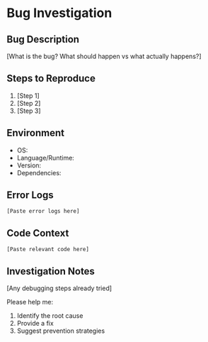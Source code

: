 # Bug Investigation

## Bug Description
[What is the bug? What should happen vs what actually happens?]

## Steps to Reproduce
1. [Step 1]
2. [Step 2]
3. [Step 3]

## Environment
- OS: 
- Language/Runtime: 
- Version: 
- Dependencies: 

## Error Logs
```
[Paste error logs here]
```

## Code Context
```
[Paste relevant code here]
```

## Investigation Notes
[Any debugging steps already tried]

Please help me:
1. Identify the root cause
2. Provide a fix
3. Suggest prevention strategies
